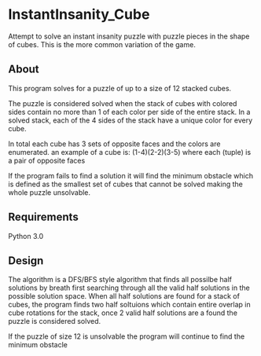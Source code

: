# InstantInsanity_Cube
Attempt to solve an instant insanity puzzle with puzzle pieces in the shape of cubes.
This is the more common variation of the game. 
## About
This program solves for a puzzle of up to a size of 12 stacked cubes.

The puzzle is considered solved when the stack of cubes with colored sides contain no more than 1 of each color per side of the entire stack.
In a solved stack, each of the 4 sides of the stack have a unique color for every cube. 

In total each cube has 3 sets of opposite faces and the colors are enumerated. 
an example of a cube is: (1-4)(2-2)(3-5) where each (tuple) is a pair of opposite faces

If the program fails to find a solution it will find the minimum obstacle which is defined as the smallest set of cubes that cannot be solved making the whole puzzle unsolvable.

## Requirements
Python 3.0
## Design
The algorithm is a DFS/BFS style algorithm that finds all possilbe half solutions by breath first searching through all the valid half solutions in the possible solution space.
When all half solutions are found for a stack of cubes, the program finds two half soltuions which contain entire overlap in cube rotations for the stack, once 2 valid half solutions are a found the puzzle is considered solved.

If the puzzle of size 12 is unsolvable the program will continue to find the minimum obstacle
